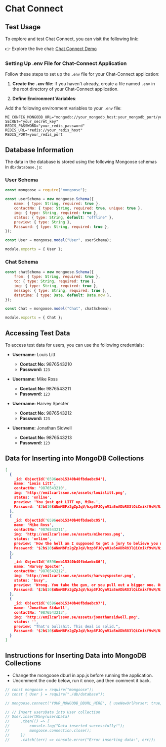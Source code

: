 # Chat Connect

## Test Usage
To explore and test Chat Connect, you can visit the following link:

👉 Explore the live chat: [Chat Connect Demo](https://chat-connect-ps95.onrender.com/)

### Setting Up .env File for Chat-Connect Application

Follow these steps to set up the `.env` file for your Chat-Connect application:

1. **Create the `.env` file**: If you haven't already, create a file named `.env` in the root directory of your Chat-Connect application.

2. **Define Environment Variables**:

Add the following environment variables to your `.env` file:

```plaintext
ME_CONFIG_MONGODB_URL="mongodb://your_mongodb_host:your_mongodb_port/your_database_name"
SECRET="your_secret_key"
REDIS_PASSWORD="your_redis_password"
REDIS_URL="redis://your_redis_host"
REDIS_PORT=your_redis_port
```

## Database Information

The data in the database is stored using the following Mongoose schemas in `db/database.js`:

### User Schema

```javascript
const mongoose = require("mongoose");

const userSchema = new mongoose.Schema({
    name: { type: String, required: true },
    contactNo: { type: String, required: true, unique: true },
    img: { type: String, required: true },
    status: { type: String, default: "offline" },
    preview: { type: String },
    Password: { type: String, required: true },
});

const User = mongoose.model("User", userSchema);

module.exports = { User };
```

### Chat Schema

```javascript
const chatSchema = new mongoose.Schema({
    from: { type: String, required: true },
    to: { type: String, required: true },
    img: { type: String, required: true },
    message: { type: String, required: true },
    datetime: { type: Date, default: Date.now },
});

const Chat = mongoose.model("Chat", chatSchema);

module.exports = { Chat };
```

## Accessing Test Data

To access test data for users, you can use the following credentials:

- **Username:** Louis Litt
  - **Contact No:** 9876543210
  - **Password:** `123`

- **Username:** Mike Ross
  - **Contact No:** 9876543211
  - **Password:** `123`

- **Username:** Harvey Specter
  - **Contact No:** 9876543212
  - **Password:** `123`

- **Username:** Jonathan Sidwell
  - **Contact No:** 9876543213
  - **Password:** `123`

## Data for Inserting into MongoDB Collections

```json
[
  {
    _id: ObjectId('6596eeb15340b40fbdaebc84'),
    name: 'Louis Litt',
    contactNo: '9876543210',
    img: 'http://emilcarlsson.se/assets/louislitt.png',
    status: 'online',
    preview: 'You just got LITT up, Mike.',
    Password: '$2b$10$WNmM8Fz2gZpJqV/hzp8FJOynV1a5nADbR83lQiCmikf9vM/NiLjSG'
  },
  {
    _id: ObjectId('6596eeb15340b40fbdaebc85'),
    name: 'Mike Ross',
    contactNo: '9876543211',
    img: 'http://emilcarlsson.se/assets/mikeross.png',
    status: 'online',
    preview: 'How the hell am I supposed to get a jury to believe you when I am not even sure that I do?!',
    Password: '$2b$10$WNmM8Fz2gZpJqV/hzp8FJOynV1a5nADbR83lQiCmikf9vM/NiLjSG'
  },
  {
    _id: ObjectId('6596eeb15340b40fbdaebc86'),
    name: 'Harvey Specter',
    contactNo: '9876543212',
    img: 'http://emilcarlsson.se/assets/harveyspecter.png',
    status: 'busy',
    preview: 'Wrong. You take the gun, or you pull out a bigger one. Or, you call their bluff. Or, you do any one of a hundred and forty-six other things.',
    Password: '$2b$10$WNmM8Fz2gZpJqV/hzp8FJOynV1a5nADbR83lQiCmikf9vM/NiLjSG'
  },
  {
    _id: ObjectId('6596eeb15340b40fbdaebc87'),
    name: 'Jonathan Sidwell',
    contactNo: '9876543213',
    img: 'http://emilcarlsson.se/assets/jonathansidwell.png',
    status: '',
    preview: "That's bullshit. This deal is solid.",
    Password: '$2b$10$WNmM8Fz2gZpJqV/hzp8FJOynV1a5nADbR83lQiCmikf9vM/NiLjSG'
  }
]
```

## Instructions for Inserting Data into MongoDB Collections

- Change the mongoose dburl in app.js before running the application.
- Uncomment the code below, run it once, and then comment it back.

```javascript
// const mongoose = require("mongoose");
// const { User } = require("./db/database");

// mongoose.connect("YOUR_MONGODB_DBURL_HERE", { useNewUrlParser: true, useUnifiedTopology: true });

// // Insert usersData into User collection
// User.insertMany(usersData)
//     .then(() => {
//         console.log("Data inserted successfully!");
//         mongoose.connection.close();
//     })
//     .catch((err) => console.error("Error inserting data:", err));
```
